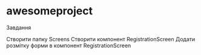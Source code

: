 # awesomeproject

Завдання 

Створити папку Screens
Створити компонент RegistrationScreen
Додати розмітку форми в компонент RegistrationScreen